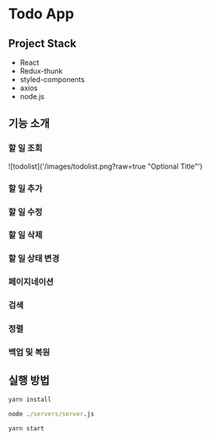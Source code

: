 # Todo App

## Project Stack

- React
- Redux-thunk
- styled-components
- axios
- node.js

## 기능 소개

### 할 일 조회

![todolist]('/images/todolist.png?raw=true "Optional Title"')

### 할 일 추가

### 할 일 수정

### 할 일 삭제

### 할 일 상태 변경

### 페이지네이션

### 검색

### 정렬

### 백업 및 복원

## 실행 방법

```cmd
yarn install
```

```cmd
node ./servers/server.js
```

```cmd
yarn start
```
